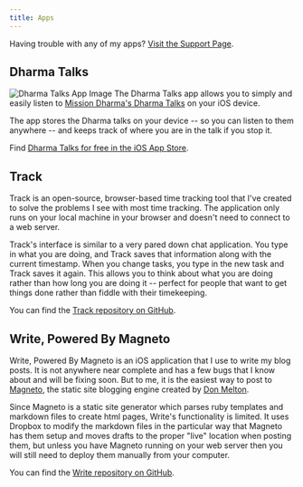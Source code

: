 ```yaml
---
title: Apps
---
```

Having trouble with any of my apps? [Visit the Support Page][linkSupport].

## Dharma Talks
<a name="dharma-talks"></a>
<img class="app-list-image even dharma-talks"
     alt="Dharma Talks App Image"
     src="/assets/dharma-talks-app-image.png" />
The Dharma Talks app allows you to simply and easily listen to [Mission Dharma's Dharma Talks][linkMissionDharma]
on your iOS device.

The app stores the Dharma talks on your device -- so you can
listen to them anywhere -- and keeps track of where you are in the talk if you 
stop it.

Find [Dharma Talks for free in the iOS App Store][linkDharmaTalksAppStore].

## Track
<a name="track"></a>
Track is an open-source, browser-based time tracking tool that I've created to
solve the problems I see with most time tracking. The application only runs on
your local machine in your browser and doesn't need to connect to a web server.

Track's interface is similar to a very pared down chat application. You type in
what you are doing, and Track saves that information along with the current
timestamp. When you change tasks, you type in the new task and Track saves it
again. This allows you to think about what you are doing rather than how long
you are doing it -- perfect for people that want to get things done rather than
fiddle with their timekeeping.

You can find the [Track repository on GitHub][linkTrackGitHub].

## Write, Powered By Magneto
<a name="write"></a>
Write, Powered By Magneto is an iOS application that I use to write my blog
posts. It is not anywhere near complete and has a few bugs that I know about and
will be fixing soon. But to me, it is the easiest way to post to [Magneto][linkMagneto],
the static site blogging engine created by [Don Melton][linkDonMelton].

Since Magneto is a static site generator which parses ruby templates and
markdown files to create html pages, Write's functionality is limited. It uses
Dropbox to modify the markdown files in the particular way that Magneto has them
setup and moves drafts to the proper "live" location when posting them, but
unless you have Magneto running on your web server then you will still need to
deploy them manually from your computer.

You can find the [Write repository on GitHub][linkWriteGitHub].

[linkMissionDharma]: <http://www.missiondharma.org>
[linkDharmaTalksAppStore]: <https://itunes.apple.com/us/app/dharma-talks/id807331897?mt=8>
[linkSupport]: </support/>
[linkTrackGitHub]: <https://github.com/DavidBrunow/Track>
[linkWriteGitHub]: <https://github.com/DavidBrunow/Write--Powered-by-Magneto>
[linkMagneto]: <https://github.com/donmelton/magneto>
[linkDonMelton]: <https://github.com/donmelton/donmelton.com>